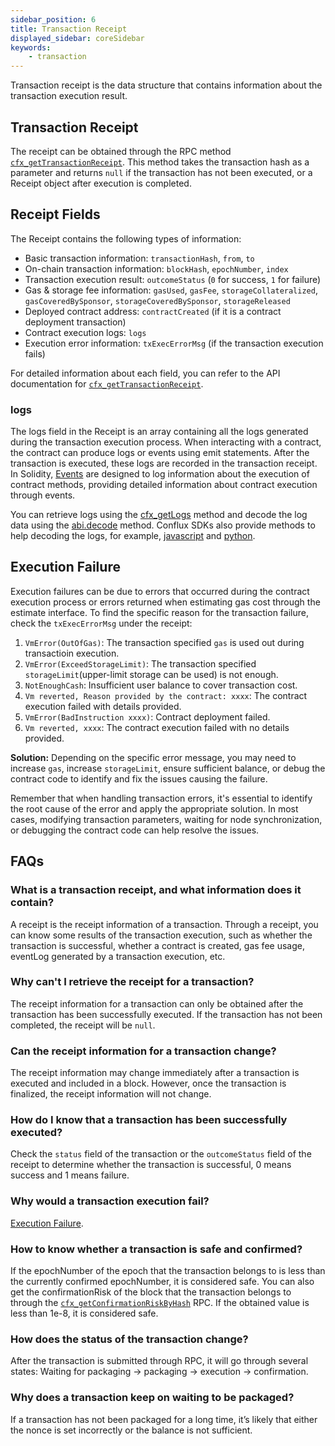 ```yaml
---
sidebar_position: 6
title: Transaction Receipt
displayed_sidebar: coreSidebar
keywords:
    - transaction
---
```


Transaction receipt is the data structure that contains information about the transaction execution result.

## Transaction Receipt

The receipt can be obtained through the RPC method [`cfx_getTransactionReceipt`](/docs/core/build/json-rpc/cfx-namespace#cfx_gettransactionreceipt). This method takes the transaction hash as a parameter and returns `null` if the transaction has not been executed, or a Receipt object after execution is completed.

## Receipt Fields

The Receipt contains the following types of information:

- Basic transaction information: `transactionHash`, `from`, `to`
- On-chain transaction information: `blockHash`, `epochNumber`, `index`
- Transaction execution result: `outcomeStatus` (`0` for success, `1` for failure)
- Gas & storage fee information: `gasUsed`, `gasFee`, `storageCollateralized`, `gasCoveredBySponsor`, `storageCoveredBySponsor`, `storageReleased`
- Deployed contract address: `contractCreated` (if it is a contract deployment transaction)
- Contract execution logs: `logs`
- Execution error information: `txExecErrorMsg` (if the transaction execution fails)

For detailed information about each field, you can refer to the API documentation for [`cfx_getTransactionReceipt`](/docs/core/build/json-rpc/cfx-namespace#cfx_gettransactionreceipt).

### logs

The logs field in the Receipt is an array containing all the logs generated during the transaction execution process. When interacting with a contract, the contract can produce logs or events using emit statements. After the transaction is executed, these logs are recorded in the transaction receipt. In Solidity, [Events](https://docs.soliditylang.org/en/v0.8.23/contracts.html#events) are designed to log information about the execution of contract methods, providing detailed information about contract execution through events.

You can retrieve logs using the [cfx_getLogs](/docs/core/build/json-rpc/cfx-namespace#cfx_getlogs) method and decode the log data using the [abi.decode](https://docs.soliditylang.org/en/v0.8.23/contracts.html#events) method. Conflux SDKs also provide methods to help decoding the logs, for example, [javascript](https://confluxnetwork.gitbook.io/js-conflux-sdk/docs/interact_with_contract#how-to-decode-log) and [python](https://python-conflux-sdk.readthedocs.io/en/latest/examples/05-interact_with_contracts_and_process_logs.html#process-logs).

## Execution Failure

Execution failures can be due to errors that occurred during the contract execution process or errors returned when estimating gas cost through the estimate interface. To find the specific reason for the transaction failure, check the `txExecErrorMsg` under the receipt:

1. `VmError(OutOfGas)`: The transaction specified `gas` is used out during transactioin execution.
2. `VmError(ExceedStorageLimit)`: The transaction specified `storageLimit`(upper-limit storage can be used) is not enough.
3. `NotEnoughCash`: Insufficient user balance to cover transaction cost.
4. `Vm reverted, Reason provided by the contract: xxxx`: The contract execution failed with details provided.
5. `VmError(BadInstruction xxxx)`: Contract deployment failed.
6. `Vm reverted, xxxx`: The contract execution failed with no details provided.

**Solution:** Depending on the specific error message, you may need to increase `gas`, increase `storageLimit`, ensure sufficient balance, or debug the contract code to identify and fix the issues causing the failure.

Remember that when handling transaction errors, it's essential to identify the root cause of the error and apply the appropriate solution. In most cases, modifying transaction parameters, waiting for node synchronization, or debugging the contract code can help resolve the issues.

## FAQs

### What is a transaction receipt, and what information does it contain?

A receipt is the receipt information of a transaction. Through a receipt, you can know some results of the transaction execution, such as whether the transaction is successful, whether a contract is created, gas fee usage, eventLog generated by a transaction execution, etc.

### Why can't I retrieve the receipt for a transaction?

The receipt information for a transaction can only be obtained after the transaction has been successfully executed. If the transaction has not been completed, the receipt will be `null`.

### Can the receipt information for a transaction change?

The receipt information may change immediately after a transaction is executed and included in a block. However, once the transaction is finalized, the receipt information will not change.

### How do I know that a transaction has been successfully executed?

Check the `status` field of the transaction or the `outcomeStatus` field of the receipt to determine whether the transaction is successful, 0 means success and 1 means failure.

### Why would a transaction execution fail?

[Execution Failure](./receipt.md#execution-failure).

### How to know whether a transaction is safe and confirmed?

If the epochNumber of the epoch that the transaction belongs to is less than the currently confirmed epochNumber, it is considered safe.
You can also get the confirmationRisk of the block that the transaction belongs to through the [`cfx_getConfirmationRiskByHash`](/docs/core/build/json-rpc/cfx-namespace/#cfx_getconfirmationriskbyhash) RPC.
If the obtained value is less than 1e-8, it is considered safe.

### How does the status of the transaction change?

After the transaction is submitted through RPC, it will go through several states: Waiting for packaging -> packaging -> execution -> confirmation.

### Why does a transaction keep on waiting to be packaged?

If a transaction has not been packaged for a long time, it’s likely that either the nonce is set incorrectly or the balance is not sufficient.
